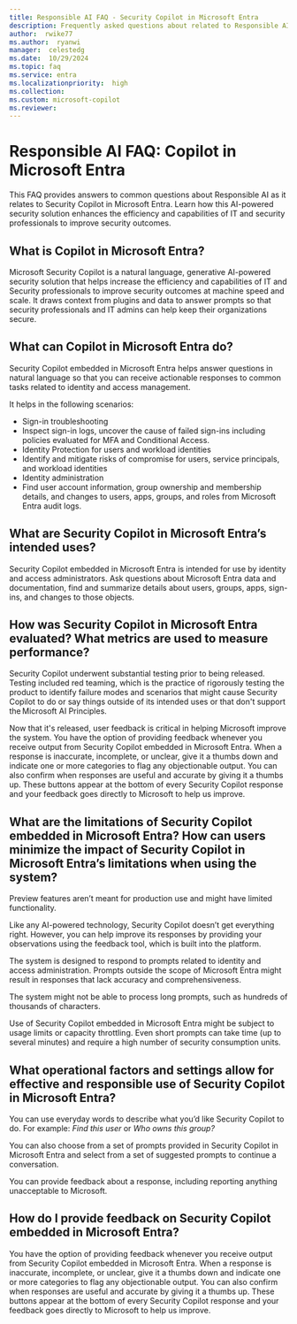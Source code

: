 ```yaml
---
title: Responsible AI FAQ - Security Copilot in Microsoft Entra
description: Frequently asked questions about related to Responsible AI as it relates to Copilot in Microsoft Entra.   
author:  rwike77
ms.author:  ryanwi
manager:  celestedg
ms.date:  10/29/2024     
ms.topic: faq
ms.service: entra
ms.localizationpriority:  high
ms.collection: 
ms.custom: microsoft-copilot
ms.reviewer: 
---
```


# Responsible AI FAQ: Copilot in Microsoft Entra 

This FAQ provides answers to common questions about Responsible AI as it relates to Security Copilot in Microsoft Entra. Learn how this AI-powered security solution enhances the efficiency and capabilities of IT and security professionals to improve security outcomes.

## What is Copilot in Microsoft Entra? 

Microsoft Security Copilot is a natural language, generative AI-powered security solution that helps increase the efficiency and capabilities of IT and Security professionals to improve security outcomes at machine speed and scale. It draws context from plugins and data to answer prompts so that security professionals and IT admins can help keep their organizations secure.  

## What can Copilot in Microsoft Entra do?  

Security Copilot embedded in Microsoft Entra helps answer questions in natural language so that you can receive actionable responses to common tasks related to identity and access management.  

It helps in the following scenarios: 

- Sign-in troubleshooting 
- Inspect sign-in logs, uncover the cause of failed sign-ins including policies evaluated for MFA and Conditional Access. 
- Identity Protection for users and workload identities 
- Identify and mitigate risks of compromise for users, service principals, and workload identities 
- Identity administration 
- Find user account information, group ownership and membership details, and changes to users, apps, groups, and roles from Microsoft Entra audit logs. 


## What are Security Copilot in Microsoft Entra’s intended uses? 

Security Copilot embedded in Microsoft Entra is intended for use by identity and access administrators. Ask questions about Microsoft Entra data and documentation, find and summarize details about users, groups, apps, sign-ins, and changes to those objects. 

## How was Security Copilot in Microsoft Entra evaluated? What metrics are used to measure performance? 

Security Copilot underwent substantial testing prior to being released. Testing included red teaming, which is the practice of rigorously testing the product to identify failure modes and scenarios that might cause Security Copilot to do or say things outside of its intended uses or that don't support the Microsoft AI Principles. 

Now that it's released, user feedback is critical in helping Microsoft improve the system. You have the option of providing feedback whenever you receive output from Security Copilot embedded in Microsoft Entra. When a response is inaccurate, incomplete, or unclear, give it a thumbs down and indicate one or more categories to flag any objectionable output. You can also confirm when responses are useful and accurate by giving it a thumbs up. These buttons appear at the bottom of every Security Copilot response and your feedback goes directly to Microsoft to help us improve. 

##  What are the limitations of Security Copilot embedded in Microsoft Entra? How can users minimize the impact of Security Copilot in Microsoft Entra’s limitations when using the system? 

Preview features aren’t meant for production use and might have limited functionality.  

Like any AI-powered technology, Security Copilot doesn’t get everything right. However, you can help improve its responses by providing your observations using the feedback tool, which is built into the platform.   

The system is designed to respond to prompts related to identity and access administration. Prompts outside the scope of Microsoft Entra might result in responses that lack accuracy and comprehensiveness. 

The system might not be able to process long prompts, such as hundreds of thousands of characters. 

Use of Security Copilot embedded in Microsoft Entra might be subject to usage limits or capacity throttling. Even short prompts can take time (up to several minutes) and require a high number of security consumption units. 

##  What operational factors and settings allow for effective and responsible use of Security Copilot in Microsoft Entra? 

You can use everyday words to describe what you’d like Security Copilot to do. For example: *Find this user* or *Who owns this group?* 

You can also choose from a set of prompts provided in Security Copilot in Microsoft Entra and select from a set of suggested prompts to continue a conversation. 

You can provide feedback about a response, including reporting anything unacceptable to Microsoft. 

##  How do I provide feedback on Security Copilot embedded in Microsoft Entra? 

You have the option of providing feedback whenever you receive output from Security Copilot embedded in Microsoft Entra. When a response is inaccurate, incomplete, or unclear, give it a thumbs down and indicate one or more categories to flag any objectionable output. You can also confirm when responses are useful and accurate by giving it a thumbs up. These buttons appear at the bottom of every Security Copilot response and your feedback goes directly to Microsoft to help us improve.  